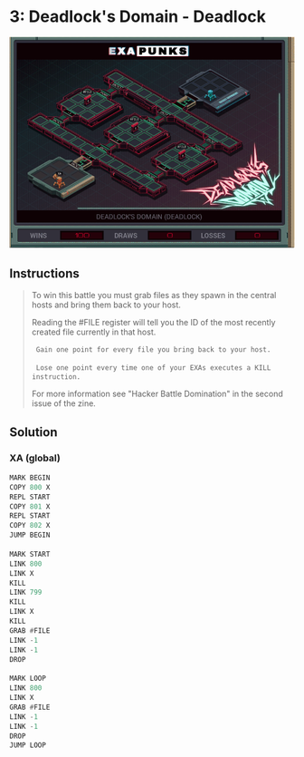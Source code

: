 # 3: Deadlock's Domain - Deadlock

<div align="center"><img src="EXAPUNKS - Deadlock's Domain (2022-12-05-19-35-20).gif" /></div>

## Instructions
> To win this battle you must grab files as they spawn in the central hosts and bring them back to your host. 
> 
> Reading the #FILE register will tell you the ID of the most recently created file currently in that host.
> 
>      Gain one point for every file you bring back to your host.
> 
>      Lose one point every time one of your EXAs executes a KILL instruction.
> 
> For more information see "Hacker Battle Domination" in the second issue of the zine.

## Solution

### XA (global)
```asm
MARK BEGIN
COPY 800 X
REPL START
COPY 801 X
REPL START
COPY 802 X
JUMP BEGIN

MARK START
LINK 800
LINK X
KILL
LINK 799
KILL
LINK X
KILL
GRAB #FILE
LINK -1
LINK -1
DROP

MARK LOOP
LINK 800
LINK X
GRAB #FILE
LINK -1
LINK -1
DROP
JUMP LOOP
```

